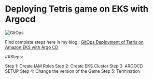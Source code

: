# Deploying Tetris game on EKS with Argocd


![GitOps](https://github.com/shubnimkar/Tetris_game_GITOPS/assets/46809421/c3a03d07-6f49-4abc-9293-b1afa3c5b980)

Find complete steps here in my blog : [GitOps Deployment of Tetris on Amazon EKS with Argo CD](https://medium.com/@shubnimkar/gitops-deployment-of-tetris-on-amazon-eks-with-argo-cd-affa8741b707)

##Steps:

Step 1: Create IAM Roles
Step 2: Create EKS Cluster
Step 3: ARGOCD SETUP
Step 4: Change the version of the Game
Step 5: Termination

